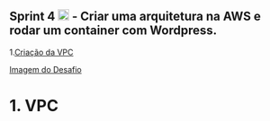 ## Sprint 4 <img src="https://logospng.org/download/uol/logo-uol-icon-256.png" width="20"/> - Criar uma arquitetura na AWS e rodar um container com Wordpress.

1.[Criação da VPC](#VPC)

[Imagem do Desafio](https://github.com/Rodrigolppz/Compass.Uol-Repo/blob/main/Sprint-4/Projeto-Docker-AWS.jpg)



# 1. VPC
